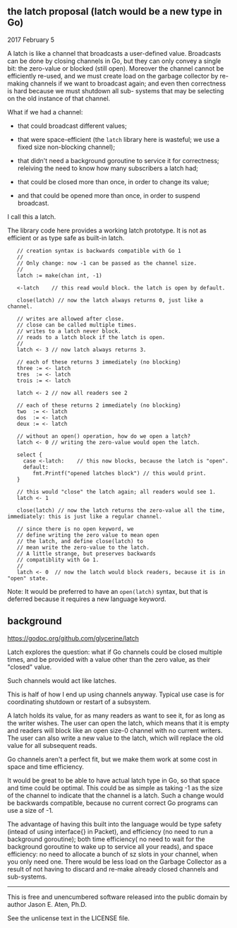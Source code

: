 the latch proposal (latch would be a new type in Go)
----------------------------------------------------

2017 February 5

A latch is like a channel that broadcasts a user-defined
value. Broadcasts can be done by closing channels in Go, but they
can only convey a single bit: the zero-value or blocked (still open).
Moreover the channel cannot be efficiently re-used, and
we must create load on the garbage collector by re-making
channels if we want to broadcast again; and even then
correctness is hard because we must shutdown all sub-
systems that may be selecting on the old instance of that channel.

What if we had a channel:

* that could broadcast different values;

* that were space-efficient (the `latch` library here is wasteful; we use a fixed size non-blocking channel);

* that didn't need a background goroutine to service it for correctness; releiving the need to know how many subscribers a latch had;

* that could be closed more than once, in order to change its value;

* and that could be opened more than once, in order to suspend broadcast.

I call this a latch.

The library code here provides a working latch prototype. It is
not as efficient or as type safe as built-in latch.

~~~
   // creation syntax is backwards compatible with Go 1
   //
   // Only change: now -1 can be passed as the channel size.
   //
   latch := make(chan int, -1)

   <-latch    // this read would block. the latch is open by default.

   close(latch) // now the latch always returns 0, just like a channel.

   // writes are allowed after close.
   // close can be called multiple times.
   // writes to a latch never block.
   // reads to a latch block if the latch is open.
   //
   latch <- 3 // now latch always returns 3.

   // each of these returns 3 immediately (no blocking)
   three := <- latch
   tres  := <- latch
   trois := <- latch

   latch <- 2 // now all readers see 2

   // each of these returns 2 immediately (no blocking)
   two  := <- latch
   dos  := <- latch
   deux := <- latch

   // without an open() operation, how do we open a latch?
   latch <- 0 // writing the zero-value would open the latch.

   select {
     case <-latch:    // this now blocks, because the latch is "open".
     default:
        fmt.Printf("opened latches block") // this would print.
   }

   // this would "close" the latch again; all readers would see 1.
   latch <- 1

   close(latch) // now the latch returns the zero-value all the time, immediately: this is just like a regular channel.

   // since there is no open keyword, we
   // define writing the zero value to mean open
   // the latch, and define close(latch) to
   // mean write the zero-value to the latch.
   // A little strange, but preserves backwards
   // compatiblity with Go 1.
   //
   latch <- 0  // now the latch would block readers, because it is in "open" state.

~~~

Note: It would be preferred to have an `open(latch)` syntax, but
that is deferred because it requires a new language keyword.

background
----------

https://godoc.org/github.com/glycerine/latch

Latch explores the question: what if
Go channels could be closed multiple
times, and be provided with a value
other than the zero value, as their
"closed" value.

Such channels would act like latches.

This is half of how I end up
using channels anyway. Typical
use case is for coordinating
shutdown or restart of a subsystem.

A latch holds its value, for as
many readers as want to see it, for
as long as the writer wishes. The
user can open the latch, which
means that it is empty and readers
will block like an open size-0 channel
with no current writers. The
user can also write a new value
to the latch, which will replace
the old value for all subsequent
reads.

Go channels aren't a perfect fit, but
we make them work at some cost in
space and time efficiency.

It would be great to be able to have
actual latch type in Go, so that space and time
could be optimal. This could be as simple
as taking -1 as the size of the channel to
indicate that the channel is a latch.
Such a change would be backwards
compatible, because no current correct
Go programs can use a size of -1.

The advantage of having this built
into the language would be
type safety (intead of using interface{}
in Packet), and efficiency (no
need to run a background goroutine);
both time efficiency( no need to wait
for the background goroutine to wake
up to service all your reads), and
space efficiency: no need to allocate
a bunch of sz slots in your channel,
when you only need one. There would
be less load on the Garbage Collector
as a result of not having to discard
and re-make already closed channels
and sub-systems.

----

This is free and unencumbered software released into the public domain
by author Jason E. Aten, Ph.D.

See the unlicense text in the LICENSE file.
